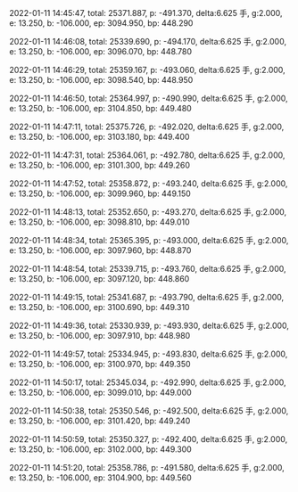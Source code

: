 2022-01-11 14:45:47, total: 25371.887, p: -491.370, delta:6.625 手, g:2.000, e: 13.250, b: -106.000, ep: 3094.950, bp: 448.290

2022-01-11 14:46:08, total: 25339.690, p: -494.170, delta:6.625 手, g:2.000, e: 13.250, b: -106.000, ep: 3096.070, bp: 448.780

2022-01-11 14:46:29, total: 25359.167, p: -493.060, delta:6.625 手, g:2.000, e: 13.250, b: -106.000, ep: 3098.540, bp: 448.950

2022-01-11 14:46:50, total: 25364.997, p: -490.990, delta:6.625 手, g:2.000, e: 13.250, b: -106.000, ep: 3104.850, bp: 449.480

2022-01-11 14:47:11, total: 25375.726, p: -492.020, delta:6.625 手, g:2.000, e: 13.250, b: -106.000, ep: 3103.180, bp: 449.400

2022-01-11 14:47:31, total: 25364.061, p: -492.780, delta:6.625 手, g:2.000, e: 13.250, b: -106.000, ep: 3101.300, bp: 449.260

2022-01-11 14:47:52, total: 25358.872, p: -493.240, delta:6.625 手, g:2.000, e: 13.250, b: -106.000, ep: 3099.960, bp: 449.150

2022-01-11 14:48:13, total: 25352.650, p: -493.270, delta:6.625 手, g:2.000, e: 13.250, b: -106.000, ep: 3098.810, bp: 449.010

2022-01-11 14:48:34, total: 25365.395, p: -493.000, delta:6.625 手, g:2.000, e: 13.250, b: -106.000, ep: 3097.960, bp: 448.870

2022-01-11 14:48:54, total: 25339.715, p: -493.760, delta:6.625 手, g:2.000, e: 13.250, b: -106.000, ep: 3097.120, bp: 448.860

2022-01-11 14:49:15, total: 25341.687, p: -493.790, delta:6.625 手, g:2.000, e: 13.250, b: -106.000, ep: 3100.690, bp: 449.310

2022-01-11 14:49:36, total: 25330.939, p: -493.930, delta:6.625 手, g:2.000, e: 13.250, b: -106.000, ep: 3097.910, bp: 448.980

2022-01-11 14:49:57, total: 25334.945, p: -493.830, delta:6.625 手, g:2.000, e: 13.250, b: -106.000, ep: 3100.970, bp: 449.350

2022-01-11 14:50:17, total: 25345.034, p: -492.990, delta:6.625 手, g:2.000, e: 13.250, b: -106.000, ep: 3099.010, bp: 449.000

2022-01-11 14:50:38, total: 25350.546, p: -492.500, delta:6.625 手, g:2.000, e: 13.250, b: -106.000, ep: 3101.420, bp: 449.240

2022-01-11 14:50:59, total: 25350.327, p: -492.400, delta:6.625 手, g:2.000, e: 13.250, b: -106.000, ep: 3102.000, bp: 449.300

2022-01-11 14:51:20, total: 25358.786, p: -491.580, delta:6.625 手, g:2.000, e: 13.250, b: -106.000, ep: 3104.900, bp: 449.560
